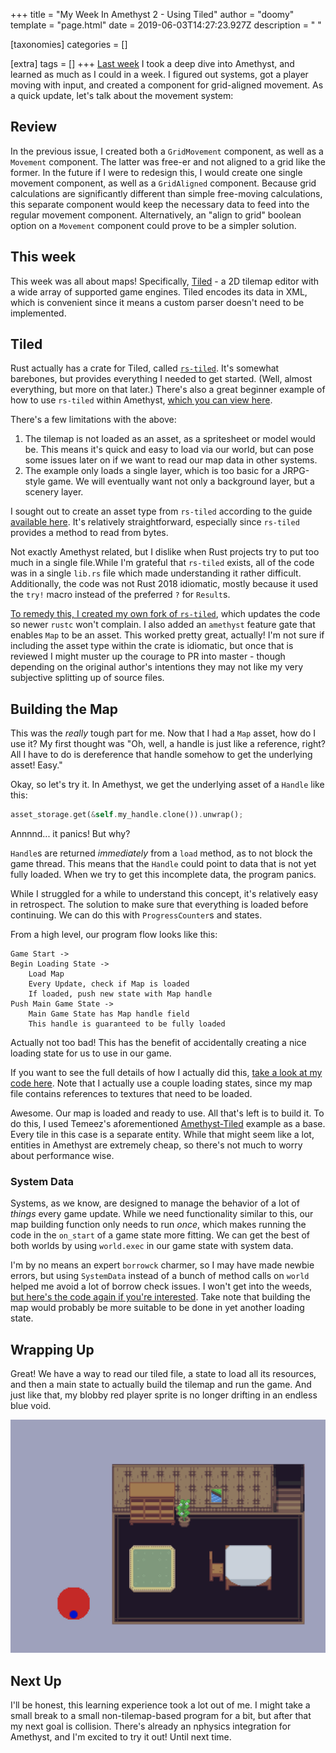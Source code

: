 +++
title = "My Week In Amethyst 2 - Using Tiled"
author = "doomy"
template = "page.html"
date = 2019-06-03T14:27:23.927Z
description = " "

[taxonomies]
categories = []

[extra]
tags = []
+++
[Last week](/mwia-1) I took a deep dive into Amethyst, and learned as much as I could in a week. I figured out systems, got a player moving with input, and created a component for grid-aligned movement. As a quick update, let's talk about the movement system:

## Review

In the previous issue, I created both a `GridMovement` component, as well as a `Movement` component. The latter was free-er and not aligned to a grid like the former. In the future if I were to redesign this, I would create one single movement component, as well as a `GridAligned` component. Because grid calculations are significantly different than simple free-moving calculations, this separate component would keep the necessary data to feed into the regular movement component. Alternatively, an "align to grid" boolean option on a `Movement` component could prove to be a simpler solution.

## This week

This week was all about maps! Specifically, [Tiled](https://www.mapeditor.org/) - a 2D tilemap editor with a wide array of supported game engines. Tiled encodes its data in XML, which is convenient since it means a custom parser doesn't need to be implemented. 

## Tiled

Rust actually has a crate for Tiled, called [`rs-tiled`](https://github.com/mattyhall/rs-tiled). It's somewhat barebones, but provides everything I needed to get started. (Well, almost everything, but more on that later.) There's also a great beginner example of how to use `rs-tiled` within Amethyst, [which you can view here](https://github.com/Temeez/Tiled-Amethyst-Example).  

There's a few limitations with the above:

1. The tilemap is not loaded as an asset, as a spritesheet or model would be. This means it's quick and easy to load via our world, but can pose some issues later on if we want to read our map data in other systems. 
2. The example only loads a single layer, which is too basic for a JRPG-style game. We will eventually want not only a background layer, but a scenery layer.

I sought out to create an asset type from `rs-tiled` according to the guide [available here](https://book.amethyst.rs/master/assets/how_to_define_custom_assets.html). It's relatively straightforward, especially since `rs-tiled` provides a method to read from bytes. 

Not exactly Amethyst related, but I dislike when Rust projects try to put too much in a single file.While I'm grateful that `rs-tiled` exists, all of the code was in a single `lib.rs` file which made understanding it rather difficult. Additionally, the code was not Rust 2018 idiomatic, mostly because it used the `try!` macro instead of the preferred `?` for `Result`s.

[To remedy this, I created my own fork of `rs-tiled`](https://github.com/piedoom/rs-tiled), which updates the code so newer `rustc` won't complain. I also added an `amethyst` feature gate that enables `Map` to be an asset. This worked pretty great, actually! I'm not sure if including the asset type within the crate is idiomatic, but once that is reviewed I might muster up the courage to PR into master - though depending on the original author's intentions they may not like my very subjective splitting up of source files.

## Building the Map

This was the _really_ tough part for me. Now that I had a `Map` asset, how do I use it? My first thought was "Oh, well, a handle is just like a reference, right? All I have to do is dereference that handle somehow to get the underlying asset! Easy."

Okay, so let's try it. In Amethyst, we get the underlying asset of a `Handle` like this:

```rs
asset_storage.get(&self.my_handle.clone()).unwrap();
```

Annnnd... it panics! But why?

`Handle`s are returned _immediately_ from a `load` method, as to not block the game thread. This means that the `Handle` could point to data that is not yet fully loaded. When we try to get this incomplete data, the program panics.

While I struggled for a while to understand this concept, it's relatively easy in retrospect. The solution to make sure that everything is loaded before continuing. We can do this with `ProgressCounter`s and states. 

From a high level, our program flow looks like this:

```
Game Start ->
Begin Loading State ->
    Load Map
    Every Update, check if Map is loaded
    If loaded, push new state with Map handle
Push Main Game State ->
    Main Game State has Map handle field
    This handle is guaranteed to be fully loaded
```

Actually not too bad! This has the benefit of accidentally creating a nice loading state for us to use in our game. 

If you want to see the full details of how I actually did this, [take a look at my code here](https://github.com/piedoom/j/blob/master/src/states/load.rs#L20). Note that I actually use a couple loading states, since my map file contains references to textures that need to be loaded.

Awesome. Our map is loaded and ready to use. All that's left is to build it. To do this, I used Temeez's aforementioned [Amethyst-Tiled](https://github.com/Temeez/Tiled-Amethyst-Example) example as a base. Every tile in this case is a separate entity. While that might seem like a lot, entities in Amethyst are extremely cheap, so there's not much to worry about performance wise.

### System Data

Systems, as we know, are designed to manage the behavior of a lot of _things_ every game update. While we need functionality similar to this, our map building function only needs to run _once_, which makes running the code in the `on_start` of a game state more fitting. We can get the best of both worlds by using `world.exec` in our game state with system data. 

I'm by no means an expert `borrowck` charmer, so I may have made newbie errors, but using `SystemData` instead of a bunch of method calls on `world` helped me avoid a lot of borrow check issues. I won't get into the weeds, [but here's the code again if you're interested](https://github.com/piedoom/j/blob/master/src/states/main.rs#L35). Take note that building the map would probably be more suitable to be done in yet another loading state.

## Wrapping Up

Great! We have a way to read our tiled file, a state to load all its resources, and then a main state to actually build the tilemap and run the game. And just like that, my blobby red player sprite is no longer drifting in an endless blue void.

![](/static/uploads/mwia2.png)

## Next Up

I'll be honest, this learning experience took a lot out of me. I might take a small break to a small non-tilemap-based program for a bit, but after that my next goal is collision. There's already an nphysics integration for Amethyst, and I'm excited to try it out! Until next time.
